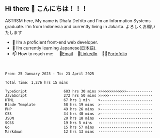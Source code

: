 ## Hi there 👋 こんにちは！！！
ASTRSM here, My name is Dhafa Defrito and I'm an Information Systems graduate. I'm from Indonesia and currently living in Jakarta. よろしくお願いたします

- 🔭 I’m a proficient front-end web developer.
- 🌱 I’m currently learning Japanese(日本語).
- 📫 How to reach me: &nbsp;&nbsp;&nbsp;&nbsp;📧[Email](ddefrito@gmail.com)&nbsp;&nbsp;&nbsp;&nbsp;💼[LinkedIn](https://www.linkedin.com/in/dhafa-defrita-rama-yudistira-9357a9229/)&nbsp;&nbsp;&nbsp;&nbsp;👨‍🎨[Portofolio](https://ddefrito.vercel.app/)
<br>
<!-- <p align="left">
<a href="https://github.com/ASTRSM">
  <img height="180em" src="https://github-readme-stats-eight-theta.vercel.app/api?username=ASTRSM&show_icons=true&theme=dracula&include_all_commits=true&count_private=true"/>
  <img height="180em" src="https://github-readme-stats-eight-theta.vercel.app/api/top-langs/?username=ASTRSM&layout=compact&langs_count=8&theme=dracula"/>
</a>
</p> -->

<!--START_SECTION:waka-->

```txt
From: 25 January 2023 - To: 23 April 2025

Total Time: 1,276 hrs 15 mins

TypeScript                 683 hrs 30 mins >>>>>>>>>>>>>------------   53.56 %
JavaScript                 272 hrs 50 mins >>>>>--------------------   21.38 %
HTML                       67 hrs 1 min    >------------------------   05.25 %
Blade Template             58 hrs 19 mins  >------------------------   04.57 %
PHP                        49 hrs 26 mins  >------------------------   03.87 %
CSS                        34 hrs 40 mins  >------------------------   02.72 %
JSON                       20 hrs 18 mins  -------------------------   01.59 %
SCSS                       19 hrs 5 mins   -------------------------   01.50 %
Go                         15 hrs 57 mins  -------------------------   01.25 %
Markdown                   12 hrs 13 mins  -------------------------   00.96 %
```

<!--END_SECTION:waka-->
